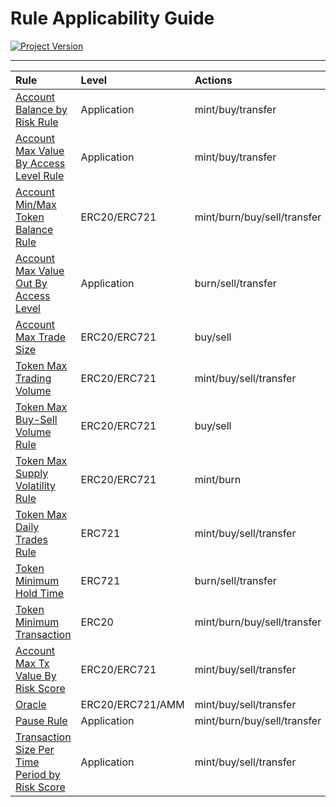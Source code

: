 # Rule Applicability Guide
[![Project Version][version-image]][version-url]

---
| Rule | Level | Actions |
|:-|:-|:-| 
| [Account Balance by Risk Rule](./ACCOUNT-MAX-VALUE-BY-RISK.md) | Application | mint/buy/transfer |
| [Account Max Value By Access Level Rule](./ACCOUNT-MAX-VALUE-BY-ACCESS-LEVEL.md) | Application | mint/buy/transfer |
| [Account Min/Max Token Balance Rule](./ACCOUNT-MIN-MAX-TOKEN-BALANCE.md) | ERC20/ERC721 | mint/burn/buy/sell/transfer |
| [Account Max Value Out By Access Level](./ACCOUNT-MAX-VALUE-BY-ACCESS-LEVEL.md) | Application | burn/sell/transfer |
| [Account Max Trade Size](./ACCOUNT-MAX-TRADE-SIZE.md) | ERC20/ERC721 | buy/sell |
| [Token Max Trading Volume](./TOKEN-MAX-TRADING-VOLUME.md) | ERC20/ERC721 | mint/buy/sell/transfer |
| [Token Max Buy-Sell Volume Rule](./TOKEN-MAX-BUY-SELL-VOLUME.md) | ERC20/ERC721 | buy/sell |
| [Token Max Supply Volatility Rule](./TOKEN-MAX-SUPPLY-VOLATILITY.md) | ERC20/ERC721 | mint/burn |
| [Token Max Daily Trades Rule](./TOKEN-MAX-DAILY-TRADES.md) | ERC721 | mint/buy/sell/transfer |
| [Token Minimum Hold Time](./TOKEN-MIN-HOLD-TIME.md) | ERC721 | burn/sell/transfer | 
| [Token Minimum Transaction](./TOKEN-MIN-TRANSACTION-SIZE.md)| ERC20 | mint/burn/buy/sell/transfer |
| [Account Max Tx Value By Risk Score](./ACCOUNT-MAX-TX-VALUE-BY-RISK-SCORE.md)| ERC20/ERC721 | mint/buy/sell/transfer |
| [Oracle](./ACCOUNT-APPROVE-DENY-ORACLE.md) | ERC20/ERC721/AMM | mint/buy/sell/transfer |
| [Pause Rule](./PAUSE-RULE.md) | Application | mint/burn/buy/sell/transfer |
| [Transaction Size Per Time Period by Risk Score](./ACCOUNT-MAX-TX-VALUE-BY-RISK-SCORE.md) | Application | mint/buy/sell/transfer |


<!-- These are the header links -->
[version-image]: https://img.shields.io/badge/Version-1.3.1-brightgreen?style=for-the-badge&logo=appveyor
[version-url]: https://github.com/thrackle-io/rules-engine


